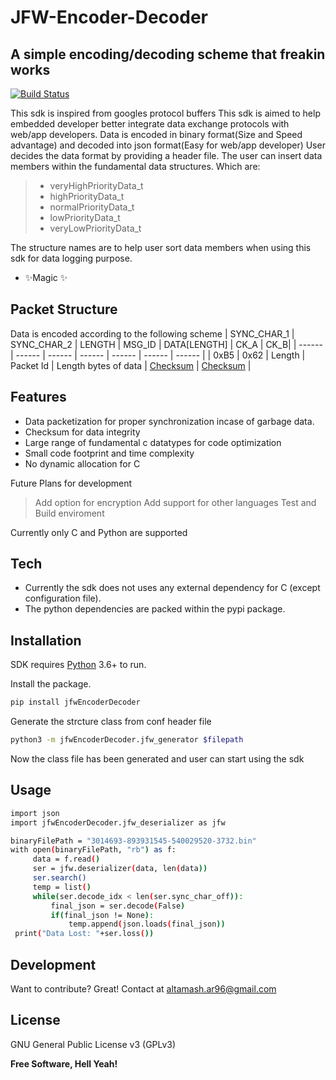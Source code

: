 # JFW-Encoder-Decoder
## A simple encoding/decoding scheme that freakin works

[![Build Status](https://travis-ci.org/heezes/jfw-encoding-decoding.svg?branch=main)](https://travis-ci.org/heezes)

This sdk is inspired from googles protocol buffers
This sdk is aimed to help embedded developer better integrate data exchange protocols with web/app developers. Data is encoded in binary format(Size and Speed advantage) and decoded into json format(Easy for web/app developer)
User decides the data format by providing a header file. The user can insert data members within the fundamental data structures. Which are:
>- veryHighPriorityData_t
>- highPriorityData_t
>- normalPriorityData_t
>- lowPriorityData_t
>- veryLowPriorityData_t

The structure names are to help user sort data members when using this sdk for data logging purpose.

- ✨Magic ✨

## Packet Structure

Data is encoded according to the following scheme
| SYNC_CHAR_1 | SYNC_CHAR_2 | LENGTH | MSG_ID | DATA[LENGTH] | CK_A | CK_B|
| ------ | ------ | ------ | ------ | ------ | ------ | ------ |
| 0xB5 | 0x62 | Length | Packet Id | Length bytes of data | [Checksum] | [Checksum] |

## Features

- Data packetization for proper synchronization incase of garbage data.
- Checksum for data integrity
- Large range of fundamental c datatypes for code optimization
- Small code footprint and time complexity
- No dynamic allocation for C

Future Plans for development
> Add option for encryption
> Add support for other languages
> Test and Build enviroment

Currently only C and Python are supported

## Tech

- Currently the sdk does not uses any external dependency for C (except configuration file).
- The python dependencies are packed within the pypi package.

## Installation

SDK requires [Python] 3.6+ to run.

Install the package.

```sh
pip install jfwEncoderDecoder
```

Generate the strcture class from conf header file
```sh
python3 -m jfwEncoderDecoder.jfw_generator $filepath
```
Now the class file has been generated and user can start using the sdk

## Usage

```sh
import json
import jfwEncoderDecoder.jfw_deserializer as jfw

binaryFilePath = "3014693-893931545-540029520-3732.bin"
with open(binaryFilePath, "rb") as f:
     data = f.read()
     ser = jfw.deserializer(data, len(data))
     ser.search()
     temp = list()
     while(ser.decode_idx < len(ser.sync_char_off)):
         final_json = ser.decode(False)
         if(final_json != None):
             temp.append(json.loads(final_json))
 print("Data Lost: "+ser.loss())
```

## Development

Want to contribute? Great!
Contact at altamash.ar96@gmail.com

## License

GNU General Public License v3 (GPLv3)

**Free Software, Hell Yeah!**

[//]: # (These are reference links used in the body of this note and get stripped out when the markdown processor does its job. There is no need to format nicely because it shouldn't be seen. Thanks SO - http://stackoverflow.com/questions/4823468/store-comments-in-markdown-syntax)
   [Checksum]: <https://en.wikipedia.org/wiki/Fletcher%27s_checksum#Example_calculation_of_the_Fletcher-16_checksum>
   [Python]: <https://www.python.org>